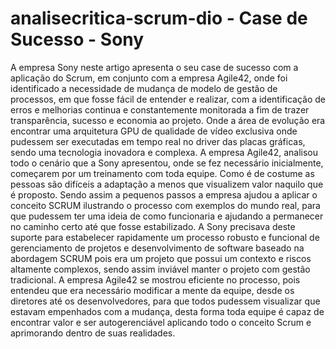 # analisecritica-scrum-dio - Case de Sucesso - Sony

A empresa Sony neste artigo apresenta o seu case de sucesso com a aplicação do Scrum, em conjunto com a empresa Agile42, onde foi identificado a necessidade de mudança de modelo de gestão de processos, em que fosse fácil de entender e realizar, com a identificação de erros e melhorias continua e constantemente monitorada a fim de trazer transparência, sucesso e economia ao projeto. Onde a área de evolução era encontrar uma arquitetura GPU de qualidade de vídeo exclusiva onde pudessem ser executadas em tempo real no driver das placas gráficas, sendo uma tecnologia inovadora e complexa.
A empresa Agile42, analisou todo o cenário que a Sony apresentou, onde se fez necessário inicialmente, começarem por um treinamento com toda equipe. Como é de costume as pessoas são difíceis a adaptação a menos que visualizem valor naquilo que é proposto. Sendo assim a pequenos passos a empresa ajudou a aplicar o conceito SCRUM ilustrando o processo com exemplos do mundo real, para que pudessem ter uma ideia de como funcionaria e ajudando a permanecer no caminho certo até que fosse estabilizado. A Sony precisava deste suporte para estabelecer rapidamente um processo robusto e funcional de gerenciamento de projetos e desenvolvimento de software baseado na abordagem SCRUM pois era um projeto que possui um contexto e riscos altamente complexos, sendo assim inviável manter o projeto com gestão tradicional.
A empresa Agile42 se mostrou eficiente no processo, pois entendeu que era necessário modificar a mente da equipe, desde os diretores até os desenvolvedores, para que todos pudessem visualizar que estavam empenhados com a mudança, desta forma toda equipe é capaz de encontrar valor e ser autogerenciável aplicando todo o conceito Scrum e aprimorando dentro de suas realidades.
